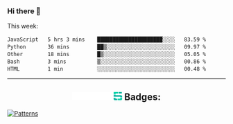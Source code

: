 ### Hi there 👋

This week:
<!--START_SECTION:waka-->

```txt
JavaScript   5 hrs 3 mins    █████████████████████░░░░   83.59 %
Python       36 mins         ██▒░░░░░░░░░░░░░░░░░░░░░░   09.97 %
Other        18 mins         █▒░░░░░░░░░░░░░░░░░░░░░░░   05.05 %
Bash         3 mins          ▒░░░░░░░░░░░░░░░░░░░░░░░░   00.86 %
HTML         1 min           ░░░░░░░░░░░░░░░░░░░░░░░░░   00.48 %
```

<!--END_SECTION:waka-->

---

<h2 style="text-align:center; font-weight: bold;" align="center"><img src="https://github.com/layer5io/layer5/blob/master/.github/assets/images/layer5/layer5-light-no-trim.svg" width="115px"> Badges: </h2>

<a href= "https://meshery.layer5.io/user/04079145-d65d-4d0f-a40e-533d358bea83?tab=badges"><img height="224px" src = "https://badges.layer5.io/assets/badges/patterns/patterns.png" alt = "Patterns" /></a>

